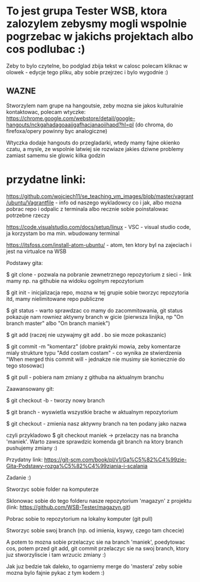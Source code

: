 # To jest grupa Tester WSB, ktora zalozylem zebysmy mogli wspolnie pogrzebac w jakichs projektach albo cos podlubac :)

Zeby to bylo czytelne, bo podglad zbija tekst w calosc polecam kliknac w olowek - edycje tego pliku, aby sobie przejrzec i bylo wygodnie :)

## WAZNE
Stworzylem nam grupe na hangoutsie, zeby mozna sie jakos kulturalnie kontaktowac, polecam wtyczke:
https://chrome.google.com/webstore/detail/google-hangouts/nckgahadagoaajjgafhacjanaoiihapd?hl=pl
(do chroma, do firefoxa/opery powinny byc analogiczne)

Wtyczka dodaje hangouts do przegladarki, wtedy mamy fajne okienko czatu, a mysle, ze wspolnie latwiej sie rozwiaze jakies dziwne problemy zamiast samemu sie glowic kilka godzin

# przydatne linki:
https://github.com/wojciech11/se_teaching_vm_images/blob/master/vagrant/ubuntu/Vagrantfile - info od naszego wykladowcy co i jak, albo mozna pobrac repo i odpalic z terminala albo recznie sobie poinstalowac potrzebne rzeczy

https://code.visualstudio.com/docs/setup/linux - VSC - visual studio code, ja korzystam bo ma min. wbudowany terminal

https://itsfoss.com/install-atom-ubuntu/ - atom, ten ktory byl na zajeciach i jest na virtualce na WSB

Podstawy gita:

$ git clone <link> - pozwala na pobranie zewnetrznego repozytorium z sieci - link mamy np. na githubie na widoku ogolnym repozytorium

$ git init - inicjalizacja repo, mozna w tej grupie sobie tworzyc repozytoria itd, mamy nielimitowane repo publiczne

$ git status - warto sprawdzac co mamy do zacommitowania, git status pokazuje nam rowniez aktywny branch w gicie (pierwsza linijka, np "On branch master" albo "On branch maniek")

$ git add <nazwa-pliku> (raczej nie uzywajmy git add . bo sie moze pokaszanic)

$ git commit -m "komentarz" (dobre praktyki mowia, zeby komentarze mialy strukture typu "Add costam costam" - co wynika ze stwierdzenia "When merged this commit will <komentarz> - jednakze nie musimy sie koniecznie do tego stosowac)

$ git pull - pobiera nam zmiany z githuba na aktualnym branchu

Zaawansowany git:

$ git checkout -b <nazwa-brancha> - tworzy nowy branch

$ git branch - wyswietla wszystkie brache w aktualnym repozytorium

$ git checkout <nazwa-brancha> - zmienia nasz aktywny branch na ten podany jako nazwa

czyli przykladowo $ git checkout maniek -> przelaczy nas na brancha 'maniek'. Warto zawsze sprawdzic komenda git branch na ktory branch pushujemy zmiany :) 
                                
Przydatny link: https://git-scm.com/book/pl/v1/Ga%C5%82%C4%99zie-Gita-Podstawy-rozga%C5%82%C4%99ziania-i-scalania



Zadanie :)

Stworzyc sobie folder na komputerze

Sklonowac sobie do tego folderu nasze repozytorium 'magazyn' z projektu (link: https://github.com/WSB-Tester/magazyn.git)

Pobrac sobie to repozytorium na lokalny komputer (git pull)

Stworzyc sobie swoj branch (np. od imienia, ksywy, czego tam chcecie)


A potem to mozna sobie przelaczyc sie na branch 'maniek', poedytowac cos, potem przed git add, git commit przelaczyc sie na swoj branch, ktory juz stworzyliscie i tam wrzucic zmiany :) 

Jak juz bedzie tak daleko, to ogarniemy merge do 'mastera' zeby sobie mozna bylo fajnie pykac z tym kodem :) 



